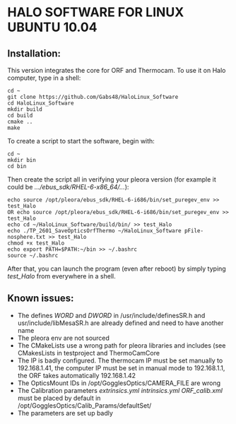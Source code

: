 
HALO SOFTWARE FOR LINUX UBUNTU 10.04
====================================

Installation:
-------------

This version integrates the core for ORF and Thermocam. To use it on Halo computer, type in a shell:
```
cd ~
git clone https://github.com/Gabs48/HaloLinux_Software
cd HaloLinux_Software
mkdir build
cd build
cmake ..
make
```

To create a script to start the software, begin with:
```
cd ~
mkdir bin
cd bin
```
Then create the script all in verifying your pleora version (for example it could be *.../ebus_sdk/RHEL-6-x86_64/...*):
```
echo source /opt/pleora/ebus_sdk/RHEL-6-i686/bin/set_puregev_env >> test_Halo
OR echo source /opt/pleora/ebus_sdk/RHEL-6-i686/bin/set_puregev_env >> test_Halo
echo cd ~/HaloLinux_Software/build/bin/ >> test_Halo
echo ./TP_2601_SaveOpticsOrfThermo ~/HaloLinux_Software pFile-nosphere.txt >> test_Halo
chmod +x test_Halo
echo export PATH=$PATH:~/bin >> ~/.bashrc
source ~/.bashrc
```

After that, you can launch the program (even after reboot) by simply typing *test_Halo* from everywhere in a shell.


Known issues:
-------------

- The defines *WORD* and *DWORD* in /usr/include/definesSR.h and usr/include/libMesaSR.h are already defined and need to have another name
- The pleora env are not sourced
- The CMakeLists use a wrong path for pleora libraries and includes (see CMakesLists in testproject and ThermoCamCore
- The IP is badly configured. The thermocam IP must be set manually to 192.168.1.41, the computer IP must be set in manual mode to 192.168.1.1, the ORF takes automatically 192.168.1.42
- The OpticsMount IDs in /opt/GogglesOptics/CAMERA_FILE are wrong
- The Calibration parameters *extrinsics.yml*  *intrinsics.yml*  *ORF_calib.xml* must be placed by default in /opt/GogglesOptics/Calib_Params/defaultSet/
- The parameters are set up badly

